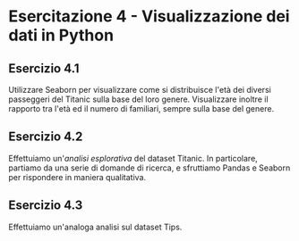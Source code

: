 # Esercitazione 4 - Visualizzazione dei dati in Python

## Esercizio 4.1

Utilizzare Seaborn per visualizzare come si distribuisce l'età dei diversi passeggeri del Titanic sulla base del loro genere. Visualizzare inoltre il rapporto tra l'età ed il numero di familiari, sempre sulla base del genere.

## Esercizio 4.2

Effettuiamo un'*analisi esplorativa* del dataset Titanic. In particolare, partiamo da una serie di domande di ricerca, e sfruttiamo Pandas e Seaborn per rispondere in maniera qualitativa.

## Esercizio 4.3

Effettuiamo un'analoga analisi sul dataset Tips.
